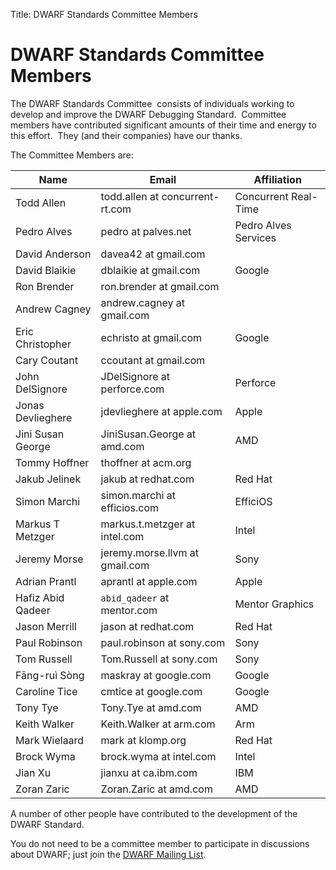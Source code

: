 Title: DWARF Standards Committee Members

# DWARF Standards Committee Members

The DWARF Standards Committee  consists of individuals working to
develop and improve the DWARF Debugging Standard.  Committee members
have contributed significant amounts of their time and energy to this
effort.  They (and their companies) have our thanks.

The Committee Members are:

|Name             |Email                          |Affiliation         |
|-----------------|-------------------------------|--------------------|
|Todd Allen       |todd.allen at concurrent-rt.com|Concurrent Real-Time|
|Pedro Alves      |pedro at palves.net            |Pedro Alves Services|
|David Anderson   |davea42 at gmail.com           |                    |
|David Blaikie    |dblaikie at gmail.com          |Google              |
|Ron Brender      |ron.brender at gmail.com       |                    |
|Andrew Cagney    |andrew.cagney at gmail.com     |                    |
|Eric Christopher |echristo at gmail.com          |Google              |
|Cary Coutant     |ccoutant at gmail.com          |                    |
|John DelSignore  |JDelSignore at perforce.com    |Perforce            |
|Jonas Devlieghere|jdevlieghere at apple.com      |Apple               |
|Jini Susan George|JiniSusan.George at amd.com    |AMD                 |
|Tommy Hoffner    |thoffner at acm.org            |                    |
|Jakub Jelinek    |jakub at redhat.com            |Red Hat             |
|Simon Marchi     |simon.marchi at efficios.com   |EfficiOS            |
|Markus T Metzger |markus.t.metzger at intel.com  |Intel               |
|Jeremy Morse     |jeremy.morse.llvm at gmail.com |Sony                |
|Adrian Prantl    |aprantl at apple.com           |Apple               |
|Hafiz Abid Qadeer|`abid_qadeer` at mentor.com    |Mentor Graphics     |
|Jason Merrill    |jason at redhat.com            |Red Hat             |
|Paul Robinson    |paul.robinson at sony.com      |Sony                |
|Tom Russell      |Tom.Russell at sony.com        |Sony                |
|Fāng-ruì Sòng    |maskray at google.com          |Google              |
|Caroline Tice    |cmtice at google.com           |Google              |
|Tony Tye         |Tony.Tye at amd.com            |AMD                 |
|Keith Walker     |Keith.Walker at arm.com        |Arm                 |
|Mark Wielaard    |mark at klomp.org              |Red Hat             |
|Brock Wyma       |brock.wyma at intel.com        |Intel               |
|Jian Xu          |jianxu at ca.ibm.com           |IBM                 |
|Zoran Zaric      |Zoran.Zaric at amd.com         |AMD                 |

A number of other people have contributed to the development of the
DWARF Standard.

You do not need to be a committee member to participate in discussions
about DWARF; just join the
[DWARF Mailing List](https://lists.dwarfstd.org/listinfo.cgi/dwarf-discuss-dwarfstd.org).
